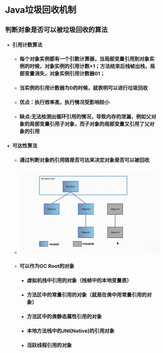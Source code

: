 # Java垃圾回收机制

## 判断对象是否可以被垃圾回收的算法

* ### 引用计数算法

  * ### 每个对象实例都有一个引数计算器，当局部变量引用到对象实例的时候，对象实例的引用计数+1；方法结束后栈帧出栈，局部变量消失，对象实例引用计数器01；
  * ### 当实例的引用计数器为0的时候，就表明可以进行垃圾回收
  * ### 优点：执行效率高，执行情况受影响较小
  * ### 缺点:无法检测出循环引用的情况，导致内存的泄漏，例如父对象的局部变量引用子对象，而子对象的局部变量又引用了父对象的引用
* ### 可达性算法

  * ### 通过判断对象的引用链是否可达来决定对象是否可以被回收
  * ### ![](/垃圾/1.png)
  * ### 可以作为GC Root的对象

    * ### 虚拟机栈中引用的对象（栈帧中的本地变量表）
    * ### 方法区中的常量引用的对象（就是在类中用常量引用的对象）
    * ### 方法区中的类静态属性引用的对象
    * ### 本地方法栈中的JNI\(Native\)的引用对象
    * ### 活跃线程引用的对象



